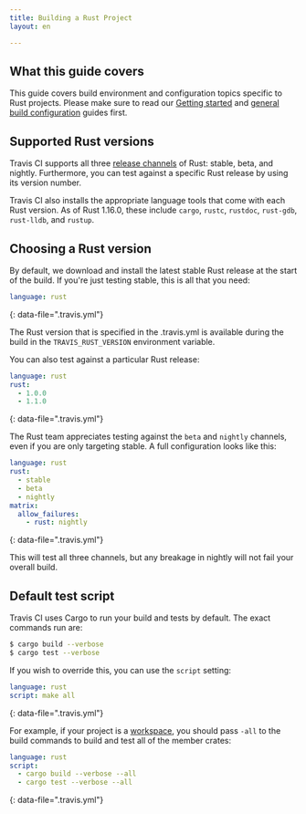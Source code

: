 ```yaml
---
title: Building a Rust Project
layout: en

---
```


<div id="toc">
</div>

## What this guide covers

This guide covers build environment and configuration topics specific to Rust
projects. Please make sure to read our [Getting started](/user/getting-started/)
and [general build configuration](/user/customizing-the-build/) guides first.

## Supported Rust versions

Travis CI supports all three [release channels][channels] of Rust: stable, beta, and nightly.
Furthermore, you can test against a specific Rust release by using its version number.

[channels]: http://doc.rust-lang.org/book/release-channels.html

Travis CI also installs the appropriate language tools that come with each Rust version.
As of Rust 1.16.0, these include `cargo`, `rustc`, `rustdoc`, `rust-gdb`, `rust-lldb`, and `rustup`.

## Choosing a Rust version

By default, we download and install the latest stable Rust release at the start of the
build. If you're just testing stable, this is all that you need:

```yaml
language: rust
```
{: data-file=".travis.yml"}

The Rust version that is specified in the .travis.yml is available during the
build in the `TRAVIS_RUST_VERSION` environment variable.

You can also test against a particular Rust release:

```yaml
language: rust
rust:
  - 1.0.0
  - 1.1.0
```
{: data-file=".travis.yml"}

The Rust team appreciates testing against the `beta` and `nightly` channels, even if you
are only targeting stable. A full configuration looks like this:

```yaml
language: rust
rust:
  - stable
  - beta
  - nightly
matrix:
  allow_failures:
    - rust: nightly
```
{: data-file=".travis.yml"}

This will test all three channels, but any breakage in nightly will not fail your overall build.

## Default test script

Travis CI uses Cargo to run your build and tests by default. The exact commands
run are:

```bash
$ cargo build --verbose
$ cargo test --verbose
```

If you wish to override this, you can use the `script` setting:

```yaml
language: rust
script: make all
```
{: data-file=".travis.yml"}

For example, if your project is a [workspace](http://doc.crates.io/manifest.html#the-workspace-section),
you should pass `-all` to the build commands to build and test all of the member crates:

```yaml
language: rust
script:
  - cargo build --verbose --all
  - cargo test --verbose --all
```  
{: data-file=".travis.yml"}
